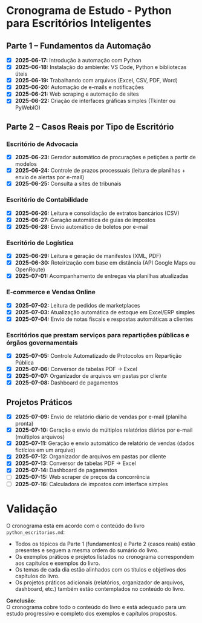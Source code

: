 # Cronograma de Estudo - Python para Escritórios Inteligentes

## Parte 1 – Fundamentos da Automação

- [X] **2025-06-17:** Introdução à automação com Python
- [X] **2025-06-18:** Instalação do ambiente: VS Code, Python e bibliotecas úteis
- [X] **2025-06-19:** Trabalhando com arquivos (Excel, CSV, PDF, Word)
- [X] **2025-06-20:** Automação de e-mails e notificações
- [X] **2025-06-21:** Web scraping e automação de sites
- [X] **2025-06-22:** Criação de interfaces gráficas simples (Tkinter ou PyWebIO)

## Parte 2 – Casos Reais por Tipo de Escritório

### Escritório de Advocacia
- [X] **2025-06-23:** Gerador automático de procurações e petições a partir de modelos
- [X] **2025-06-24:** Controle de prazos processuais (leitura de planilhas + envio de alertas por e-mail)
- [X] **2025-06-25:** Consulta a sites de tribunais

### Escritório de Contabilidade
- [X] **2025-06-26:** Leitura e consolidação de extratos bancários (CSV)
- [X] **2025-06-27:** Geração automática de guias de impostos
- [X] **2025-06-28:** Envio automático de boletos por e-mail

### Escritório de Logística
- [X] **2025-06-29:** Leitura e geração de manifestos (XML, PDF)
- [X] **2025-06-30:** Roteirização com base em distância (API Google Maps ou OpenRoute)
- [X] **2025-07-01:** Acompanhamento de entregas via planilhas atualizadas

### E-commerce e Vendas Online
- [X] **2025-07-02:** Leitura de pedidos de marketplaces
- [X] **2025-07-03:** Atualização automática de estoque em Excel/ERP simples
- [X] **2025-07-04:** Envio de notas fiscais e respostas automáticas a clientes

### Escritórios que prestam serviços para repartições públicas e órgãos governamentais
- [X] **2025-07-05:** Controle Automatizado de Protocolos em Repartição Pública
- [X] **2025-07-06:** Conversor de tabelas PDF → Excel
- [X] **2025-07-07:** Organizador de arquivos em pastas por cliente
- [X] **2025-07-08:** Dashboard de pagamentos

## Projetos Práticos

- [X] **2025-07-09:** Envio de relatório diário de vendas por e-mail (planilha pronta)
- [X] **2025-07-10:** Geração e envio de múltiplos relatórios diários por e-mail (múltiplos arquivos)
- [X] **2025-07-11:** Geração e envio automático de relatório de vendas (dados fictícios em um arquivo)
- [X] **2025-07-12:** Organizador de arquivos em pastas por cliente
- [X] **2025-07-13:** Conversor de tabelas PDF → Excel
- [X] **2025-07-14:** Dashboard de pagamentos
- [ ] **2025-07-15:** Web scraper de preços da concorrência
- [ ] **2025-07-16:** Calculadora de impostos com interface simples

# Validação

O cronograma está em acordo com o conteúdo do livro `python_escritorios.md`:

- Todos os tópicos da Parte 1 (fundamentos) e Parte 2 (casos reais) estão presentes e seguem a mesma ordem do sumário do livro.
- Os exemplos práticos e projetos listados no cronograma correspondem aos capítulos e exemplos do livro.
- Os temas de cada dia estão alinhados com os títulos e objetivos dos capítulos do livro.
- Os projetos práticos adicionais (relatórios, organizador de arquivos, dashboard, etc.) também estão contemplados no conteúdo do livro.

**Conclusão:**  
O cronograma cobre todo o conteúdo do livro e está adequado para um estudo progressivo e completo dos exemplos e capítulos propostos.